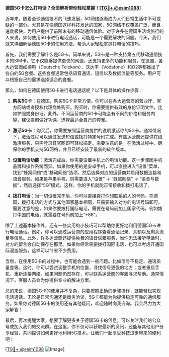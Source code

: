 **德国5G卡怎么打电话？全面解析带你轻松掌握！[[TG💪+ @esim1088](https://t.me/s/esim1088)]**

近年来，随着全球通信技术的飞速发展，5G网络逐渐成为人们日常生活中不可或缺的一部分。尤其是在像德国这样科技发达的国家，5G网络不仅覆盖广泛，而且速度极快，为用户提供了前所未有的移动通信体验。对于许多在德国生活或旅行的人来说，如何使用5G卡进行电话通话，可能是一个需要解决的问题。今天，我们就来详细解读德国5G卡的使用方法，帮助大家轻松掌握打电话的技巧。

首先，我们需要了解什么是5G卡。简单来说，5G卡是一种支持第五代移动通信技术的SIM卡。它不仅能够提供更快的网速，还支持更多的功能和服务。在德国，各大运营商如德电（Deutsche Telekom）、沃达丰（Vodafone）和O2等都推出了各自的5G套餐。这些套餐通常包括语音通话、短信以及数据流量等服务。用户可以根据自己的需求选择适合的套餐。

那么，如何在德国使用5G卡进行电话通话呢？以下是具体的操作步骤：

1. **购买5G卡**：在德国，购买5G卡非常方便。你可以在各大运营商的营业厅、官方网站或者授权代理商处购买。购买时，你需要提供有效的身份证明文件，比如护照或身份证。此外，不同运营商的5G卡可能会有不同的价格和服务内容，建议提前做好功课，选择最适合自己的套餐。

2. **激活5G卡**：购买后，你需要按照运营商提供的说明激活你的5G卡。通常情况下，激活过程可以通过发送短信或拨打特定号码完成。有些运营商还提供在线激活服务，只需登录其官网即可轻松搞定。需要注意的是，在激活过程中，确保你的手机支持5G网络，并且已经安装了最新的软件版本。

3. **设置电话功能**：激活完成后，你需要设置手机上的电话功能。这一步骤因手机品牌和操作系统而异。如果你使用的是安卓手机，可以直接进入“设置”菜单，找到“蜂窝网络”或“移动网络”选项，然后选择对应的运营商并启用数据连接和语音服务。如果是苹果手机，则需要进入“设置” -> “蜂窝网络” -> “语音与数据”，然后选择“5G”模式。这样，你的手机就能正常接收和拨打电话了。

4. **拨打电话**：当一切设置完毕后，你可以直接拨打你想联系的人的号码。在德国，拨打电话的方式与其他国家基本相同，只需要输入对方的电话号码即可。需要注意的是，如果你要拨打国际电话，需要在号码前加上国家代码，例如拨打中国的电话，就需要在号码前加上“+86”。

除了上述基本操作外，还有一些实用的小技巧可以帮助你更好地利用德国5G卡进行电话通话。例如，你可以通过运营商的应用程序查看通话记录、余额以及剩余流量等信息。此外，许多运营商还提供免费的语音信箱服务，当你无法接听电话时，对方的留言会自动保存在那里。如果你经常需要拨打国际电话，也可以考虑开通国际漫游服务，这样可以节省不少费用。

当然，在使用5G卡的过程中，也可能会遇到一些问题。比如信号不稳定、通话质量差等。这时，你可以尝试调整手机的位置，寻找信号更强的地方；或者重启手机，重新连接网络。如果问题仍然存在，可以联系运营商的客服寻求帮助。通常情况下，客服人员会为你提供专业的解决方案。

总的来说，德国5G卡的使用并不复杂，只要按照正确的步骤操作，就能轻松实现电话通话。无论是日常沟通还是商务洽谈，5G卡都能为你提供稳定可靠的通信服务。如果你对德国5G卡的使用还有其他疑问，欢迎随时向我咨询。我会尽力为大家解答！

最后，再次提醒大家，想要了解更多关于德国5G卡的信息，可以关注我们的公众号或加入我们的交流群。在这里，你不仅可以获取最新的资讯，还能与其他用户分享经验，共同探讨如何更好地利用5G技术。让我们一起享受科技进步带来的便利吧！

[[TG💪+ @esim1088](https://t.me/s/esim1088) ![Image](https://i.postimg.cc/4NQfJmqS/Snipaste-2025-05-13-00-14-12.png)]